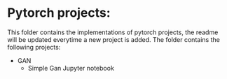 # Pytorch projects:

This folder contains the implementations of pytorch projects, the readme will be updated everytime a new project is added. The folder contains the following projects:
- GAN
  - Simple Gan Jupyter notebook
